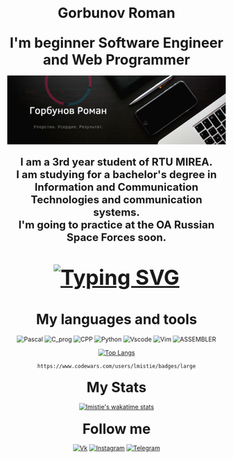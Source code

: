 <h2 align="center"><font size="6px"> Gorbunov Roman </font></h2>
<!--# <center> Меня зовут Горбунов Роман </center>-->
<h2 align="center"><font size="6px"> I'm beginner Software Engineer and Web Programmer</font></h2>
<!--# <center>Я начинающий инженер-программист и веб-программист</center>-->

[![Header](https://github.com/lmistie/lmistie/blob/master/img/header.png)](https://www.canva.com/design/DAEqeZfAzNc/-UYjaGaKHueaHdypzOIU_w/view?website#2:1)

<h3 align="center"><font size="5px">I am a 3rd year student of RTU MIREA. <br>I am studying for a bachelor's degree in Information and Communication Technologies and communication systems. <br>I'm going to practice at the OA Russian Space Forces soon.</font></h3>
<!--## <center>Я студент 3 курса РТУ МИРЭА. <br>Я учусь на степень бакалавра в области информационно - коммуникационных технологий и систем связи. Я скоро буду тренироваться в ОА Российские Космические Войска.</center>-->

<!-- [![Readme Card](https://github-readme-stats.vercel.app/api/pin/?username=lmistie&repo=github-readme-stats&theme=midnight-purple)](https://github.com/lmistie/github-readme-stats) -->

<h3 align="center"><font size="10px">

[![Typing SVG](https://readme-typing-svg.herokuapp.com?color=%F7F7F7FF&lines=+++++Computer+science+student)](https://git.io/typing-svg)

</font></h3>

<h2 align="center"><font size="6px">  My languages and tools</font></h2>
<div align="center">

<!--![HTML](https://img.shields.io/badge/-html-000000?style=for-the-badge&logo=html5)
![CSS](https://img.shields.io/badge/-css-000000?style=for-the-badge&logo=css3) -->
<!-- ![JavaScript](https://img.shields.io/badge/-javascript-000000?style=for-the-badge&logo=JavaScript) -->
<!-- ![.NET](https://img.shields.io/badge/-Framework-000000?style=for-the-badge&logo=.net) -->
![Pascal](https://img.shields.io/badge/-Pascal-000000?style=for-the-badge&logo=Pascal)
![C_prog](https://img.shields.io/badge/-C-000000?style=for-the-badge&logo=C)
![CPP](https://img.shields.io/badge/-C++-000000?style=for-the-badge&logo=C%2b%2b)
![Python](https://img.shields.io/badge/-python-000000?style=for-the-badge&logo=python)
![Vscode](https://img.shields.io/badge/-vscode-000000?style=for-the-badge&logo=VisualStudioCode)
![Vim](https://img.shields.io/badge/-vim-000000?style=for-the-badge&logo=Vim)
![ASSEMBLER](https://img.shields.io/badge/-Asm-000000?style=for-the-badge&logo=AssemblyScript)




</div>
<!--![Sql](https://img.shields.io/badge/-mySql-000000?style=for-the-badge&logo=mySql)-->
<!--![Ruby](https://img.shields.io/badge/-ruby-000000?style=for-the-badge&logo=ruby)-->

<!--[![Top Langs](https://github-readme-stats.vercel.app/api/top-langs/?username=lmistie&layout=compact)](https://github.com/lmistie/github-readme-stats)-->
<div align="center">

[![Top Langs](https://github-readme-stats.vercel.app/api/top-langs/?username=lmistie&langs_count=8&theme=dark)](https://github.com/anuraghazra/github-readme-stats)

</div>

<div align="center">

    https://www.codewars.com/users/lmistie/badges/large

</div>


<h3 align="center"><font size="6px"> My Stats </font></h3>
<div align="center">

[![lmistie's wakatime stats](https://github-readme-stats.vercel.app/api/wakatime?username=lmistie&theme=dark)](https://github.com/anuraghazra/github-readme-stats)



</div>

<h3 align="center"><font size="6px"> Follow me </font></h3>

<div align="center">

[![Vk](https://img.shields.io/badge/-Vkontakte-000000?style=for-the-badge&logo=vk)](https://vk.com/lmistie)
[![Instagram](https://img.shields.io/badge/-Instagram-000000?style=for-the-badge&logo=Instagram)](https://www.instagram.com/sea_0f_tears/)
[![Telegram](https://img.shields.io/badge/-Telegram-000000?style=for-the-badge&logo=Telegram)](https://t.me/lmistie)
</div>

